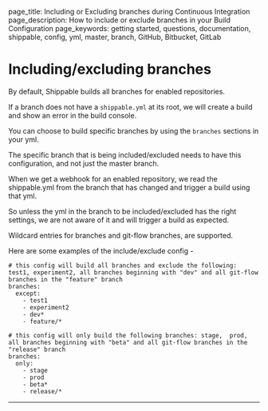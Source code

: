 page_title: Including or Excluding branches during Continuous Integration
page_description: How to include or exclude branches in your Build Configuration
page_keywords: getting started, questions, documentation, shippable, config, yml, master, branch, GitHub, Bitbucket, GitLab


# Including/excluding branches

By default, Shippable builds all branches for enabled repositories.

If a branch does not have a `shippable.yml` at its root, we will create a build and show an error in the build console.

You can choose to build specific branches by using the `branches` sections in your yml.

The specific branch that is being included/excluded needs to have this configuration, and not just the master branch.

When we get a webhook for an enabled repository, we read the shippable.yml from the branch that has changed and trigger a build using that yml.

So unless the yml in the branch to be included/excluded has the right settings, we are not aware of it and will trigger a build as expected.  

Wildcard entries for branches and git-flow branches, are supported.

Here are some examples of the include/exclude config -

```
# this config will build all branches and exclude the following: test1, experiment2, all branches beginning with "dev" and all git-flow branches in the "feature" branch
branches:
  except:
    - test1
    - experiment2
    - dev*
    - feature/*
```
```
# this config will only build the following branches: stage,  prod, all branches beginning with "beta" and all git-flow branches in the "release" branch
branches:
  only:
    - stage
    - prod
    - beta*
    - release/*
```

---

